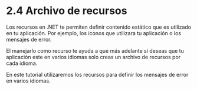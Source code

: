 # 2.4 Archivo de recursos

Los recursos en .NET te permiten definir contenido estático que es utilizado en tu aplicación. Por ejemplo, los iconos que utilizara tu aplicación o los mensajes de error. 

El manejarlo como recurso te ayuda a que más adelante si deseas que tu aplicación este en varios idiomas solo creas un archivo de recursos por cada idioma.

En este tutorial utilizaremos los recursos para definir los mensajes de error en varios idiomas.

